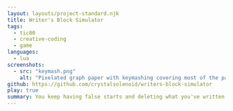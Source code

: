```yaml
---
layout: layouts/project-standard.njk
title: Writer's Block Simulator
tags:
  - tic80
  - creative-coding
  - game
languages:
  - lua
screenshots:
  - src: "keymash.png"
    alt: "Pixelated graph paper with keymashing covering most of the page. There are no spaces between the letters."
github: https://github.com/crystalsolenoid/writers-block-simulator
play: true
summary: You keep having false starts and deleting what you've written in this antagonistic TIC-80 text editor.
---
```

